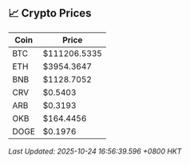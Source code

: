 ## 📈 Crypto Prices

| Coin | Price |
| ---- | ----- |
| BTC | $111206.5335 |
| ETH | $3954.3647 |
| BNB | $1128.7052 |
| CRV | $0.5403 |
| ARB | $0.3193 |
| OKB | $164.4456 |
| DOGE | $0.1976 |

_Last Updated: 2025-10-24 16:56:39.596 +0800 HKT_